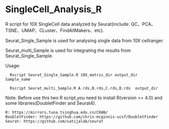 # SingleCell_Analysis_R
R script for 10X SingleCell data analyzed by Seurat(include: QC、PCA、TSNE、UMAP、CLuster、FindAllMakers、etc).

Seurat_Single_Sample is used for analysing single data from 10X cellranger.

Seurat_multi_Sample is used for integrating the results from Seurat_Single_Sample.


Usage:
      
      Rscript Seurat_Single_Sample.R 10X_matrix_dir output_dir  Sample_name

      Rscript Seurat_multi_Sample.R A.rds,B.rds,C.rds,D.rds  output_dir


Note:
    Before use this two R script,you need to install R(version >= 4.0) and some libraries(DoubletFinder and Seurat4).
    
    R: https://mirrors.tuna.tsinghua.edu.cn/CRAN/
    BoubletFinder: https://github.com/chris-mcginnis-ucsf/DoubletFinder
    Seurat: https://github.com/satijalab/seurat
    
    

